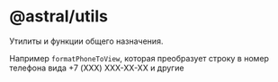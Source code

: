 # @astral/utils

Утилиты и функции общего назначения.

Например ```formatPhoneToView```, которая преобразует строку
в номер телефона вида +7 (XXX) XXX-XX-XX и другие
